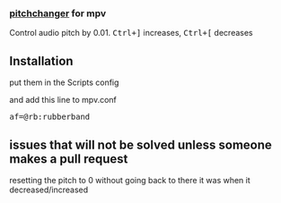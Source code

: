 ### [pitchchanger](./pitchchanger.lua) for mpv

Control audio pitch by 0.01.
<kbd>Ctrl+]</kbd> increases,
<kbd>Ctrl+[</kbd> decreases 


## Installation

put them in the Scripts config

and add this line to mpv.conf

<kbd>af=@rb:rubberband</kbd>

## issues that will not be solved unless someone makes a pull request
resetting the pitch to 0 without going back to there it was when it decreased/increased
